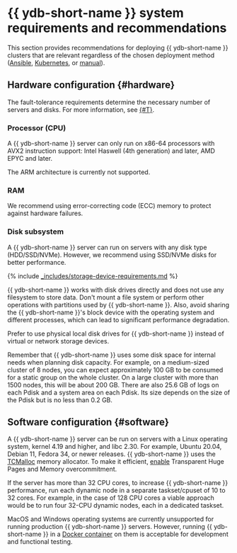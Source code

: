 # {{ ydb-short-name }} system requirements and recommendations

This section provides recommendations for deploying {{ ydb-short-name }} clusters that are relevant regardless of the chosen deployment method ([Ansible](./ansible/index.md), [Kubernetes](./kubernetes/index.md), or [manual](./manual/index.md)).

## Hardware configuration {#hardware}

The fault-tolerance requirements determine the necessary number of servers and disks. For more information, see [{#T}](../concepts/topology.md).

### Processor (CPU)

A {{ ydb-short-name }} server can only run on x86-64 processors with AVX2 instruction support: Intel Haswell (4th generation) and later, AMD EPYC and later.

The ARM architecture is currently not supported.

### RAM

We recommend using error-correcting code (ECC) memory to protect against hardware failures.

### Disk subsystem

A {{ ydb-short-name }} server can run on servers with any disk type (HDD/SSD/NVMe). However, we recommend using SSD/NVMe disks for better performance.

{% include [_includes/storage-device-requirements.md](../_includes/storage-device-requirements.md) %}

{{ ydb-short-name }} works with disk drives directly and does not use any filesystem to store data. Don't mount a file system or perform other operations with partitions used by {{ ydb-short-name }}. Also, avoid sharing the {{ ydb-short-name }}'s block device with the operating system and different processes, which can lead to significant performance degradation.

Prefer to use physical local disk drives for {{ ydb-short-name }} instead of virtual or network storage devices.

Remember that {{ ydb-short-name }} uses some disk space for internal needs when planning disk capacity. For example, on a medium-sized cluster of 8 nodes, you can expect approximately 100 GB to be consumed for a static group on the whole cluster. On a large cluster with more than 1500 nodes, this will be about 200 GB. There are also 25.6 GB of logs on each Pdisk and a system area on each Pdisk. Its size depends on the size of the Pdisk but is no less than 0.2 GB.

## Software configuration {#software}

A {{ ydb-short-name }} server can be run on servers with a Linux operating system, kernel 4.19 and higher, and libc 2.30. For example, Ubuntu 20.04, Debian 11, Fedora 34, or newer releases. {{ ydb-short-name }} uses the [TCMalloc](https://google.github.io/tcmalloc) memory allocator. To make it efficient, [enable](https://google.github.io/tcmalloc/tuning.html#system-level-optimizations) Transparent Huge Pages and Memory overcommitment.

If the server has more than 32 CPU cores, to increase {{ ydb-short-name }} performance, run each dynamic node in a separate taskset/cpuset of 10 to 32 cores. For example, in the case of 128 CPU cores a viable approach would be to run four 32-CPU dynamic nodes, each in a dedicated taskset.

MacOS and Windows operating systems are currently unsupported for running production {{ ydb-short-name }} servers. However, running {{ ydb-short-name }} in a [Docker container](../quickstart.md) on them is acceptable for development and functional testing.